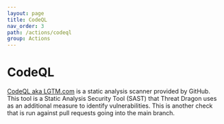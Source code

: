 ```yaml
---
layout: page
title: CodeQL
nav_order: 3
path: /actions/codeql
group: Actions
---
```

# CodeQL


[CodeQL aka LGTM.com](https://securitylab.github.com/tools/codeql/) is a static analysis scanner provided by GitHub.  This tool is a Static Analysis Security Tool (SAST) that Threat Dragon uses as an additional measure to identify vulnerabilities.  This is another check that is run against pull requests going into the main branch.
